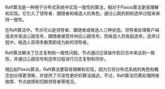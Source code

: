 Raft算法是一种用于分布式系统中实现一致性的算法，相对于Paxos算法更易理解和实现。它引入了领导者、跟随者和候选人的角色，通过心跳机制和选举过程来保持一致性。

在Raft算法中，节点可以是领导者、跟随者或候选人三种状态。领导者处理客户端请求并发送心跳信号，跟随者接受并响应心跳信号，而候选人则发起选举。选举过程中，候选人获得多数票即成为新的领导者。

Raft算法解决了日志复制和一致性问题。节点通过记录操作到日志中来达到一致性，并通过心跳信号和选举过程进行日志复制和同步。

相比起Paxos算法，Raft算法更容易理解和实现，因为它将分布式系统的角色和概念划分得更清晰，并提供了可读性更好的算法描述。不过，Raft算法仍需处理网络故障、节点故障和切换领导者等情况。


